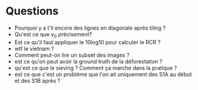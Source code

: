 # Questions

- Pourquoi y a t'il encore des lignes en diagonale après tiling ?
- Qu'est ce que $\gamma_0$ précisement?
- Est ce qu'il faut appliquer le 10log10 pour calculer le RCR ?
- wtf le vietnam ?
- Comment peut-on lire un subset des images ?
- est ce qu'on peut avoir la ground truth de la déforestation ?
- qu'est ce que le sieving ? Comment ça marche dans la pratique ?
- est ce que c'est un problème que l'on ait uniquement des S1A au début et des S1B après ?

